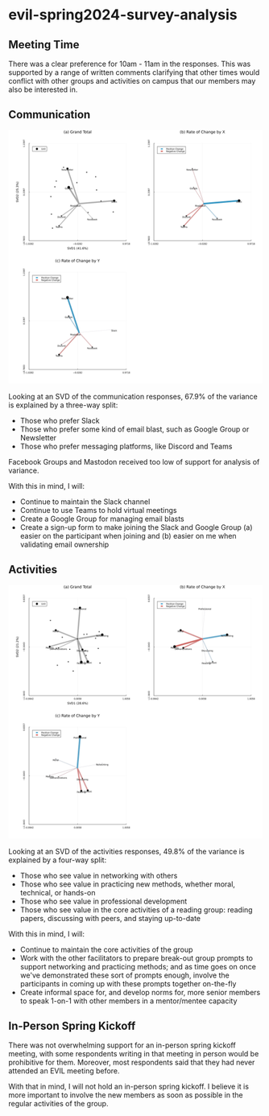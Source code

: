 # evil-spring2024-survey-analysis

## Meeting Time

There was a clear preference for 10am - 11am in the responses. This was supported by a range of written comments clarifying that other times would conflict with other groups and activities on campus that our members may also be interested in.

## Communication

![](communication_svd.svg)

Looking at an SVD of the communication responses, 67.9% of the variance is explained by a three-way split:

- Those who prefer Slack
- Those who prefer some kind of email blast, such as Google Group or Newsletter
- Those who prefer messaging platforms, like Discord and Teams

Facebook Groups and Mastodon received too low of support for analysis of variance.

With this in mind, I will:

- Continue to maintain the Slack channel
- Continue to use Teams to hold virtual meetings
- Create a Google Group for managing email blasts
- Create a sign-up form to make joining the Slack and Google Group (a) easier on the participant when joining and (b) easier on me when validating email ownership

## Activities

![](activities_svd.svg)


Looking at an SVD of the activities responses, 49.8% of the variance is explained by a four-way split:

- Those who see value in networking with others
- Those who see value in practicing new methods, whether moral, technical, or hands-on
- Those who see value in professional development
- Those who see value in the core activities of a reading group: reading papers, discussing with peers, and staying up-to-date

With this in mind, I will:

- Continue to maintain the core activities of the group
- Work with the other facilitators to prepare break-out group prompts to support networking and practicing methods; and as time goes on once we've demonstrated these sort of prompts enough, involve the participants in coming up with these prompts together on-the-fly
- Create informal space for, and develop norms for, more senior members to speak 1-on-1 with other members in a mentor/mentee capacity

## In-Person Spring Kickoff

There was not overwhelming support for an in-person spring kickoff meeting, with some respondents writing in that meeting in person would be prohibitive for them. Moreover, most respondents said that they had never attended an EVIL meeting before.

With that in mind, I will not hold an in-person spring kickoff. I believe it is more important to involve the new members as soon as possible in the regular activities of the group.